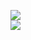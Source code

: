 [![](https://img.shields.io/badge/Made%20With-Github%20Spray-lightgrey.svg?style=for-the-badge&logo=github)](https://github.com/Annihil/github-spray#9018)  
[![](https://i.imgur.com/2DrTn0Z.gif)](https://github.com/Annihil/github-spray)